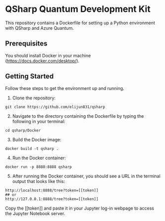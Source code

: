 # QSharp Quantum Development Kit

This repository contains a Dockerfile for setting up a Python environment with QSharp and Azure Quantum.

## Prerequisites

You should install Docker in your machine (https://docs.docker.com/desktop/).

## Getting Started

Follow these steps to get the environment up and running.

1. Clone the repository:
```
git clone https://github.com/elijun831/qsharp
```

2. Navigate to the directory containing the Dockerfile by typing the following in your terminal:
```
cd qsharp/Docker
```

3. Build the Docker image:
```
docker build -t qsharp .
```

4. Run the Docker container:
```
docker run -p 8888:8888 qsharp
```

5. After running the Docker container, you should see a URL in the terminal output that looks like this:
```
http://localhost:8888/tree?token=[[token]]
## or
http://127.0.0.1:8888/tree?token=[[token]]
```
Copy the [[token]] and paste it in your Jupyter log-in webpage to access the Jupyter Notebook server.
